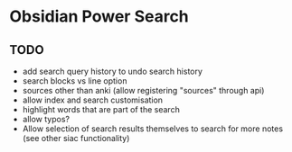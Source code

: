 # Obsidian Power Search

## TODO 

- add search query history to undo search history
- search blocks vs line option 
- sources other than anki (allow registering "sources" through api)
- allow index and search customisation
- highlight words that are part of the search
- allow typos?
- Allow selection of search results themselves to search for more notes (see other siac functionality)
